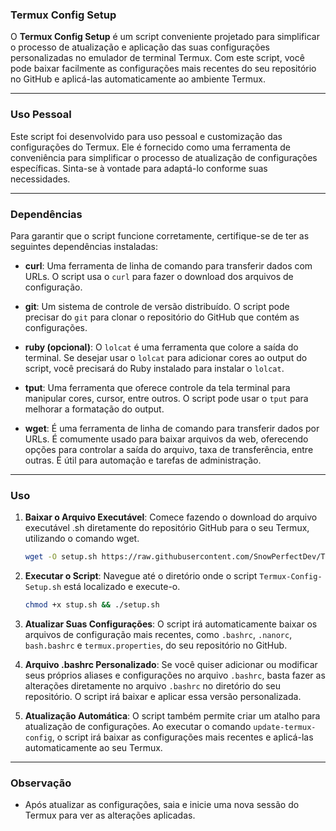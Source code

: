 ### Termux Config Setup

O **Termux Config Setup** é um script conveniente projetado para simplificar o processo de atualização e aplicação das suas configurações personalizadas no emulador de terminal Termux. Com este script, você pode baixar facilmente as configurações mais recentes do seu repositório no GitHub e aplicá-las automaticamente ao ambiente Termux.

---

### Uso Pessoal

Este script foi desenvolvido para uso pessoal e customização das configurações do Termux. Ele é fornecido como uma ferramenta de conveniência para simplificar o processo de atualização de configurações específicas. Sinta-se à vontade para adaptá-lo conforme suas necessidades.

---

### Dependências

Para garantir que o script funcione corretamente, certifique-se de ter as seguintes dependências instaladas:

- **curl**: Uma ferramenta de linha de comando para transferir dados com URLs. O script usa o `curl` para fazer o download dos arquivos de configuração.

- **git**: Um sistema de controle de versão distribuído. O script pode precisar do `git` para clonar o repositório do GitHub que contém as configurações.

- **ruby (opcional)**: O `lolcat` é uma ferramenta que colore a saída do terminal. Se desejar usar o `lolcat` para adicionar cores ao output do script, você precisará do Ruby instalado para instalar o `lolcat`.

- **tput**: Uma ferramenta que oferece controle da tela terminal para manipular cores, cursor, entre outros. O script pode usar o `tput` para melhorar a formatação do output.

- **wget**: É uma ferramenta de linha de comando para transferir dados por URLs. É comumente usado para baixar arquivos da web, oferecendo opções para controlar a saída do arquivo, taxa de transferência, entre outras. É útil para automação e tarefas de administração.

---

### Uso

1. **Baixar o Arquivo Executável**: Comece fazendo o download do arquivo executável .sh diretamente do repositório GitHub para o seu Termux, utilizando o comando wget.

    ```bash
    wget -O setup.sh https://raw.githubusercontent.com/SnowPerfectDev/Termux-Config-Setup/main/Termux-Config-Setup.sh
    ```

2. **Executar o Script**: Navegue até o diretório onde o script `Termux-Config-Setup.sh` está localizado e execute-o.

    ```bash
    chmod +x stup.sh && ./setup.sh
    ```

3. **Atualizar Suas Configurações**: O script irá automaticamente baixar os arquivos de configuração mais recentes, como `.bashrc`, `.nanorc`, `bash.bashrc` e `termux.properties`, do seu repositório no GitHub.

4. **Arquivo .bashrc Personalizado**: Se você quiser adicionar ou modificar seus próprios aliases e configurações no arquivo `.bashrc`, basta fazer as alterações diretamente no arquivo `.bashrc` no diretório do seu repositório. O script irá baixar e aplicar essa versão personalizada.

5. **Atualização Automática**: O script também permite criar um atalho para atualização de configurações. Ao executar o comando `update-termux-config`, o script irá baixar as configurações mais recentes e aplicá-las automaticamente ao seu Termux.

---

### Observação
- Após atualizar as configurações, saia e inicie uma nova sessão do Termux para ver as alterações aplicadas.
